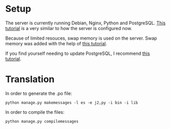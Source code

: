 # Setup

The server is currently running Debian, Nginx, Python and PostgreSQL. [This tutorial](
https://www.digitalocean.com/community/tutorials/how-to-set-up-django-with-postgres-nginx-and-gunicorn-on-) is a very similar to how the server is configured now.

Because of limited resouces, swap memory is used on the server. Swap memory was added with the help of [this tutorial](https://www.digitalocean.com/community/tutorials/how-to-configure-virtual-memory-swap-file-on-a-vps).

If you find yourself needing to update PostgreSQL, I recommend [this tutorial](https://www.pontikis.net/blog/update-postgres-major-version-in-debian).

# Translation

In order to generate the .po file:
```
python manage.py makemessages -l es -e j2,py -i bin -i lib
```
In order to compile the files:
```
python manage.py compilemessages
```